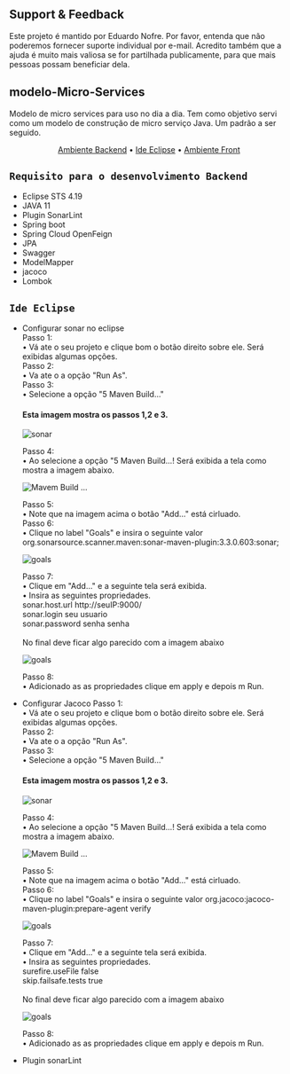 ## Support & Feedback<BR>
Este projeto é mantido por Eduardo Nofre. Por favor, entenda que não poderemos fornecer suporte individual por e-mail. Acredito também que a ajuda é muito mais valiosa se for partilhada publicamente, para que mais pessoas possam beneficiar dela.

## modelo-Micro-Services
Modelo de micro services para uso no dia  a dia.
Tem como objetivo servi como um modelo de construção de micro serviço Java. Um padrão a ser seguido.

<p align="center">
   <a href="#ambiente-dev-backend">Ambiente Backend</a> •
   <a href="#infra-estrutura-aws">Ide Eclipse</a> •
  <a href="#ambiente-dev-front">Ambiente Front</a>
</p>

## `Requisito para o desenvolvimento Backend`
- Eclipse STS 4.19
- JAVA 11 
- Plugin SonarLint
- Spring boot 
- Spring Cloud OpenFeign
- JPA
- Swagger 
- ModelMapper 
- jacoco 
- Lombok

## `Ide Eclipse`
- Configurar sonar no eclipse<br>
     Passo 1:<br>
        • Vá ate o seu projeto e clique bom o botão direito sobre ele. Será exibidas algumas opções.<br>
     Passo 2:<br>
        • Va ate o a opção "Run As".<br>
     Passo 3:<br>
        • Selecione a opção "5 Maven Build..."<br>
        
  #### Esta imagem mostra os passos 1,2 e 3.

     ![sonar](sonar.png)

     Passo 4:<br>
        • Ao selecione a opção "5 Maven Build...! Será exibida a tela como mostra a imagem abaixo.<br>
  
     ![Mavem Build ...](buildMaven.PNG)
  
     Passo 5:<br>
        • Note que na imagem acima o botão "Add..." está cirluado.<br>
     Passo 6:<br>
        • Clique no label "Goals" e insira o seguinte valor org.sonarsource.scanner.maven:sonar-maven-plugin:3.3.0.603:sonar;<br>

    ![goals](goals.PNG)
  
     Passo 7:<br>
        • Clique em "Add..." e a seguinte tela será exibida. <br>
        • Insira as seguintes propriedades. <br>
            sonar.host.url  http://seuIP:9000/ <br>
            sonar.login seu usuario <br>
            sonar.password senha senha <br>            
        No final deve ficar algo parecido com a imagem abaixo <br>

    ![goals](add.PNG)
  
   Passo 8: <br>
       • Adicionado as as propriedades clique em apply e depois m Run.<br>
  
- Configurar Jacoco
 Passo 1:<br>
        • Vá ate o seu projeto e clique bom o botão direito sobre ele. Será exibidas algumas opções.<br>
     Passo 2:<br>
        • Va ate o a opção "Run As".<br>
     Passo 3:<br>
        • Selecione a opção "5 Maven Build..."<br>
        
  #### Esta imagem mostra os passos 1,2 e 3.

     ![sonar](sonar.png)

     Passo 4:<br>
        • Ao selecione a opção "5 Maven Build...! Será exibida a tela como mostra a imagem abaixo.<br>
  
     ![Mavem Build ...](buildMaven.PNG)
  
     Passo 5:<br>
        • Note que na imagem acima o botão "Add..." está cirluado.<br>
     Passo 6:<br>
        • Clique no label "Goals" e insira o seguinte valor org.jacoco:jacoco-maven-plugin:prepare-agent verify<br>

    ![goals](gols2.PNG)

  Passo 7:<br>
        • Clique em "Add..." e a seguinte tela será exibida. <br>
        • Insira as seguintes propriedades. <br>
               surefire.useFile false <br>
               skip.failsafe.tests true   <br>     
        No final deve ficar algo parecido com a imagem abaixo <br>

    ![goals](jacoco.PNG)
  
   Passo 8: <br>
       • Adicionado as as propriedades clique em apply e depois m Run.<br>
  
- Plugin sonarLint
